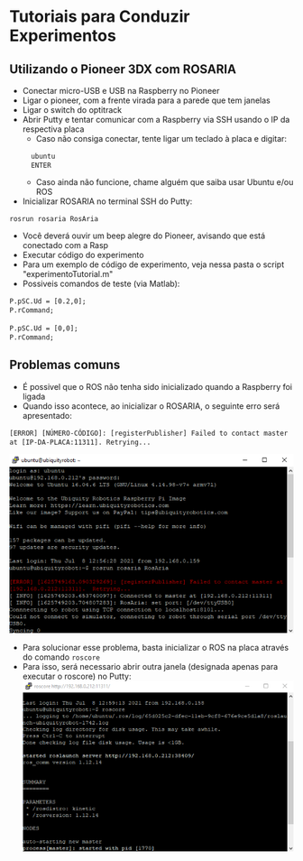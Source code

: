 # Tutoriais para Conduzir Experimentos
## Utilizando o Pioneer 3DX com ROSARIA 

- Conectar micro-USB e USB na Raspberry no Pioneer 
- Ligar o pioneer, com a frente virada para a parede que tem janelas
- Ligar o switch do optitrack
- Abrir Putty e tentar comunicar com a Raspberry via SSH usando o IP da respectiva placa
  - Caso não consiga conectar, tente ligar um teclado à placa e digitar:
  ```
    ubuntu
    ENTER
  ```
  - Caso ainda não funcione, chame alguém que saiba usar Ubuntu e/ou ROS
- Inicializar ROSARIA no terminal SSH do Putty:
```
rosrun rosaria RosAria
```
- Você deverá ouvir um beep alegre do Pioneer, avisando que está conectado com a Rasp
- Executar código do experimento 
- Para um exemplo de código de experimento, veja nessa pasta o script "experimentoTutorial.m"
- Possiveis comandos de teste (via Matlab):
```
P.pSC.Ud = [0.2,0];
P.rCommand;

P.pSC.Ud = [0,0];
P.rCommand;
``` 

## Problemas comuns
- É possivel que o ROS não tenha sido inicializado quando a Raspberry foi ligada
- Quando isso acontece, ao inicializar o ROSARIA, o seguinte erro será apresentado:
```
[ERROR] [NÚMERO-CÓDIGO]: [registerPublisher] Failed to contact master at [IP-DA-PLACA:11311]. Retrying...
```
![](https://raw.githubusercontent.com/Alexandre-Caldeira/TREVAS/main/TutoriaisExperimentos/erroSemMestre.png)

- Para solucionar esse problema, basta inicializar o ROS na placa através do comando ``` roscore ```
- Para isso, será necessario abrir outra janela (designada apenas para executar o roscore) no Putty:
 ![](https://github.com/Alexandre-Caldeira/TREVAS/blob/main/TutoriaisExperimentos/rodandoROSCORE.png)

